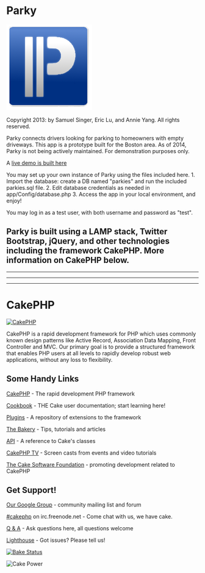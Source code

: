Parky
=====

![Parky Logo](/app/webroot/parky_logo_noshadow.png)

Copyright 2013: by Samuel Singer, Eric Lu, and Annie Yang. All rights reserved.

Parky connects drivers looking for parking to homeowners with empty driveways.
This app is a prototype built for the Boston area. As of 2014, Parky is not being actively maintained. For demonstration purposes only.

A [live demo is built here](http://parky.sqsinger.com/)

You may set up your own instance of Parky using the files included here.
	1. Import the database: create a DB named "parkies" and run the included parkies.sql file.
	2. Edit database credentials as needed in app/Config/database.php
	3. Access the app in your local environment, and enjoy!

You may log in as a test user, with both username and password as "test".

Parky is built using a LAMP stack, Twitter Bootstrap, jQuery, and other technologies including the framework CakePHP. More information on CakePHP below.
-----


---
---
---

CakePHP
=======

[![CakePHP](http://cakephp.org/img/cake-logo.png)](http://www.cakephp.org)

CakePHP is a rapid development framework for PHP which uses commonly known design patterns like Active Record, Association Data Mapping, Front Controller and MVC.
Our primary goal is to provide a structured framework that enables PHP users at all levels to rapidly develop robust web applications, without any loss to flexibility.

Some Handy Links
----------------

[CakePHP](http://www.cakephp.org) - The rapid development PHP framework

[Cookbook](http://book.cakephp.org) - THE Cake user documentation; start learning here!

[Plugins](http://plugins.cakephp.org/) - A repository of extensions to the framework

[The Bakery](http://bakery.cakephp.org) - Tips, tutorials and articles

[API](http://api.cakephp.org) - A reference to Cake's classes

[CakePHP TV](http://tv.cakephp.org) - Screen casts from events and video tutorials

[The Cake Software Foundation](http://cakefoundation.org/) - promoting development related to CakePHP

Get Support!
------------

[Our Google Group](http://groups.google.com/group/cake-php) - community mailing list and forum

[#cakephp](http://webchat.freenode.net/?channels=#cakephp) on irc.freenode.net - Come chat with us, we have cake.

[Q & A](http://ask.cakephp.org/) - Ask questions here, all questions welcome

[Lighthouse](http://cakephp.lighthouseapp.com/) - Got issues? Please tell us!

[![Bake Status](https://secure.travis-ci.org/cakephp/cakephp.png?branch=master)](http://travis-ci.org/cakephp/cakephp)

![Cake Power](https://raw.github.com/cakephp/cakephp/master/lib/Cake/Console/Templates/skel/webroot/img/cake.power.gif)
